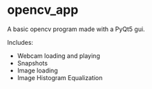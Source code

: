 # opencv_app
A basic opencv program made with a PyQt5 gui.

Includes:
  - Webcam loading and playing
  - Snapshots
  - Image loading
  - Image Histogram Equalization
